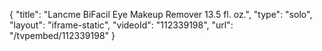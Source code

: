 {
    "title": "Lancme BiFacil Eye Makeup Remover  13.5 fl. oz.",
    "type": "solo",
    "layout": "iframe-static",
    "videoId": "112339198",
    "url": "\/tvpembed\/112339198"
}